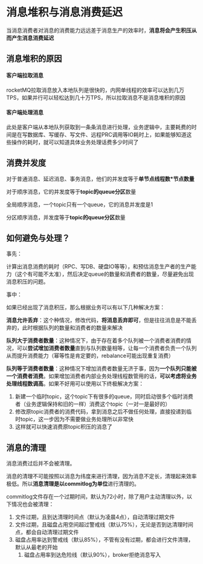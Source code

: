 # 消息堆积与消息消费延迟

当消息消费者对消息的消费能力远远差于消息生产的效率时，**消息将会产生积压从而产生消息消费延迟**

## 消息堆积的原因

#### 客户端拉取消息

rocketMQ拉取消息放入本地队列是很快的，内网单线程的效率可以达到几万TPS，如果并行可以轻松达到几十万TPS，所以拉取消息不是消息堆积的原因

#### 客户端处理消息

此处是客户端从本地队列获取到一条条消息进行处理，业务逻辑中，主要耗费的时间是在写数据库、写缓存、写文件、远程PRC调用等IO耗时上，如果能够知道这些操作的耗时，就可以知道具体业务处理话费多少时间了

## 消费并发度

对于普通消息、延迟消息、事务消息，他们的并发度等于**单节点线程数*节点数量**

对于顺序消息，它的并发度等于**topic的queue分区**数量

全局顺序消息，一个topic只有一个queue，它的消息并发度是1

分区顺序消息，并发度等于**topic的queue分区**数量

## 如何避免与处理？

事先：

计算出消息消费的耗时（RPC、写DB、硬盘IO等等），和预估消息生产者的生产能力（这个有可能不太准），然后决定queue的数量和消费者的数量，尽量避免出现消息积压的问题。

事中：

如果已经出现了消息积压，那么根据业务可以有以下几种解决方案：

**消息允许丢弃**：这个种情况，修改代码，**将消息丢弃即可**，但是往往消息是不能丢弃的，此时根据队列的数量和消费者的数量来解决

**队列大于消费者数量**：这种情况下，由于存在着多个队列被一个消费者消费的情况，可以**尝试增加消费者数量**直到与队列数量相等，让每一个消费者负责一个队列从而提升消费能力（幂等性是肯定要的，rebalance可能出现重复消费）

**队列等于消费者数量**：这种情况下增加消费者数量无济于事，因为**一个队列只能被一个消费者消费**。如果增加消费者内部业务处理线程数管用的话，**可以考虑将业务处理线程数调高**。如果不好用可以使用以下终极解决方案：

1. 新建一个临时topic，这个topic下有很多的queue，同时启动很多个临时消费者（业务逻辑保持和旧的一样）消费这个topic（一对一是最好的）
2. 修改原topic消费者的消费代码，拿到消息之后不做任何处理，直接投递到临时topic，这一步因为不需要做业务处理所以非常快
3. 这样就可以快速消费原topic积压的消息了

## 消息的清理

消息消费过后并不会被清理。

消息的清理不可能按照以消息为纬度来进行清理，因为消息不定长，清理起来效率极低。所以**消息清理是以commitlog为单位**进行清理的。

commitlog文件存在一个过期时间，默认为72小时，除了用户主动清理以外，以下情况也会被清理：

1. 文件过期，且到达清理时间点（默认为凌晨4点），自动清理过期文件
2. 文件过期，且磁盘占用空间超过警戒线（默认75%），无论是否到达清理时间点，都会自动清理过期文件
3. 磁盘占用率达到警戒线（默认85%），不管有没有过期，都会进行文件清理，默认从最老的开始
   1. 磁盘占用率到达危险线（默认90%），broker拒绝消息写入
